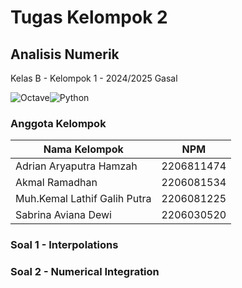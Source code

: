 # Tugas Kelompok 2
## Analisis Numerik
Kelas B - Kelompok 1 - 2024/2025 Gasal

![Octave](https://img.shields.io/badge/OCTAVE-darkblue?style=for-the-badge&logo=octave&logoColor=fcd683)![Python](https://img.shields.io/badge/python-3670A0?style=for-the-badge&logo=python&logoColor=ffdd54)

### Anggota Kelompok
| Nama Kelompok | NPM |
| -- | -- |
| Adrian Aryaputra Hamzah | 2206811474 |
| Akmal Ramadhan | 2206081534 |
| Muh.Kemal Lathif Galih Putra | 2206081225 |
| Sabrina Aviana Dewi | 2206030520

### Soal 1 - Interpolations

### Soal 2 - Numerical Integration